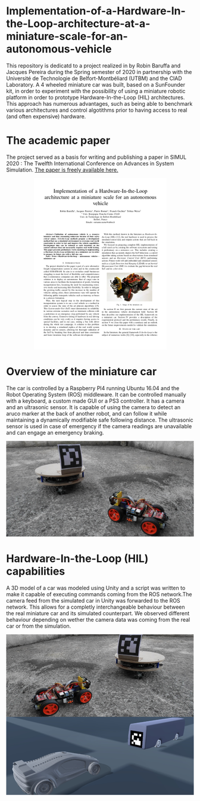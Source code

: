 # Implementation-of-a-Hardware-In-the-Loop-architecture-at-a-miniature-scale-for-an-autonomous-vehicle

This repository is dedicatd to a project realized in by Robin Baruffa and Jacques Pereira during the Spring semester of 2020 in partnership with the Université de Technologie de Belfort-Montbéliard (UTBM) and the CIAD Laboratory.
A 4 wheeled miniature car was built, based on a SunFounder kit, in order to experiment with the possibility of using a miniature robotic platform in order to prototype Hardware-In-the-Loop (HIL) architectures. This approach has numerous advantages, such as being able to benchmark various architectures and control algotithms prior to having access to real (and often expensive) hardware.

#  The academic paper

The project served as a basis for writing and publishing a paper in SIMUL 2020 : The Twelfth International Conference on Advances in System Simulation. [The paper is freely available here.](https://www.researchgate.net/publication/345008126_Mixed_Reality_Autonomous_Vehicle_Simulation_Implementation_of_a_Hardware-In-the-Loop_Architecture_at_a_Miniature_Scale)

<p align="center">
    <img src="https://raw.githubusercontent.com/RobinBaruffa/Implementation-of-a-Hardware-In-the-Loop-architecture-at-a-miniature-scale-for-an-autonomous-vehicle/master/Documentation_and_misc/articleimg.png" height="459" width="357">
</p>

# Overview of the miniature car

The car is controlled by a Raspberry PI4 running Ubuntu 16.04 and the Robot Operating System (ROS) middleware. It can be controlled manually with a keyboard, a custom made GUI or a PS3 controller. It has a camera and an ultrasonic sensor. It is capable of using the camera to detect an aruco marker at the back of another robot, and can follow it while maintaining a dynamically modifiable safe following distance. The ultrasonic sensor is used in case of emergency if the camera readings are unavailable and can engage an emergency braking. 

![](https://raw.githubusercontent.com/RobinBaruffa/Implementation-of-a-Hardware-In-the-Loop-architecture-at-a-miniature-scale-for-an-autonomous-vehicle/master/Documentation_and_misc/omniROS_and_robot.JPG)


# Hardware-In-the-Loop (HIL) capabilities

A 3D model of a car was modeled using Unity and a script was written to make it capable of executing commands coming from the ROS network.The camera feed from the simulated car in Unity was forwarded to the ROS network. This allows for a completly interchangeable behaviour between the real miniature car and its simulated counterpart. We observed different behaviour depending on wether the camera data was coming from the real car or from the simulation.


<p align="center">
    <img src="https://raw.githubusercontent.com/RobinBaruffa/Implementation-of-a-Hardware-In-the-Loop-architecture-at-a-miniature-scale-for-an-autonomous-vehicle/master/Documentation_and_misc/Merged_omniROS_and_robot.JPG" height="430" width="574">
</p>
